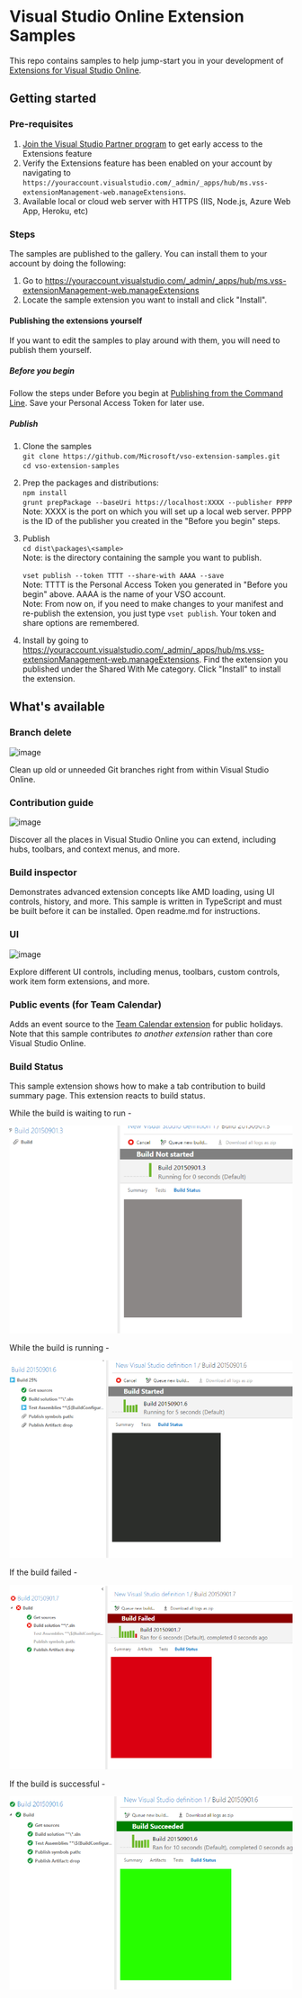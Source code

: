 # Visual Studio Online Extension Samples

This repo contains samples to help jump-start you in your development of [Extensions for Visual Studio Online](http://www.visualstudio.com/integrate/extensions/overview).

## Getting started

### Pre-requisites

1. [Join the Visual Studio Partner program](http://www.vsipprogram.com/join) to get early access to the Extensions feature
2. Verify the Extensions feature has been enabled on your account by navigating to ```https://youraccount.visualstudio.com/_admin/_apps/hub/ms.vss-extensionManagement-web.manageExtensions```.
3. Available local or cloud web server with HTTPS (IIS, Node.js, Azure Web App, Heroku, etc)

### Steps

The samples are published to the gallery. You can install them to your account by doing the following:

1. Go to https://youraccount.visualstudio.com/_admin/_apps/hub/ms.vss-extensionManagement-web.manageExtensions
2. Locate the sample extension you want to install and click "Install".

#### Publishing the extensions yourself

If you want to edit the samples to play around with them, you will need to publish them yourself.

##### Before you begin
Follow the steps under Before you begin at [Publishing from the Command Line](https://www.visualstudio.com/en-us/integrate/extensions/publish/command-line). Save your Personal Access Token for later use.

##### Publish
1. Clone the samples  
    `git clone https://github.com/Microsoft/vso-extension-samples.git`  
    `cd vso-extension-samples`
    
2. Prep the packages and distributions:  
    `npm install`  
    `grunt prepPackage --baseUri https://localhost:XXXX --publisher PPPP`  
    Note: XXXX is the port on which you will set up a local web server. PPPP is the ID of the publisher you created in the "Before you begin" steps.
3. Publish  
    `cd dist\packages\<sample>`  
    Note: <sample> is the directory containing the sample you want to publish.  
    
    `vset publish --token TTTT --share-with AAAA --save`  
    Note: TTTT is the Personal Access Token you generated in "Before you begin" above. AAAA is the name of your VSO account.  
    Note: From now on, if you need to make changes to your manifest and re-publish the extension, you just type `vset publish`. Your token and share options are remembered.  
4. Install by going to https://youraccount.visualstudio.com/_admin/_apps/hub/ms.vss-extensionManagement-web.manageExtensions. Find the extension you published under the Shared With Me category. Click "Install" to install the extension.

## What's available

### Branch delete

![image](branch-delete/images/delete-action-screenshot.png)

Clean up old or unneeded Git branches right from within Visual Studio Online.

### Contribution guide

![image](contributions-guide/images/context-menu-screenshot.png)

Discover all the places in Visual Studio Online you can extend, including hubs, toolbars, and context menus, and more.
 
### Build inspector

Demonstrates advanced extension concepts like AMD loading, using UI controls, history, and more. This sample is written in TypeScript and must be built before it can be installed. Open readme.md for instructions.

### UI

![image](ui/images/menu-dropdown2.png)

Explore different UI controls, including menus, toolbars, custom controls, work item form extensions, and more.

### Public events (for Team Calendar)

Adds an event source to the [Team Calendar extension](https://github.com/Microsoft/vso-team-calendar) for public holidays. Note that this sample contributes *to another extension* rather than core Visual Studio Online.

### Build Status

This sample extension shows how to make a tab contribution to build summary page. This extension reacts to build status.

While the build is waiting to run -

![image](build-status/images/none-screenshot.png)

While the build is running -

![image](build-status/images/running-screenshot.png)

If the build failed -

![image](build-status/images/fail-screenshot.png)

If the build is successful -

![image](build-status/images/success-screenshot.png)

